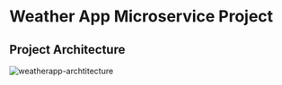 # Weather App Microservice Project
## Project Architecture
![weatherapp-archtitecture](https://github.com/PMertcan/akbank-microservice-weatherapp/assets/135176622/11e0c405-9583-416a-a7da-92955f700e9e)

